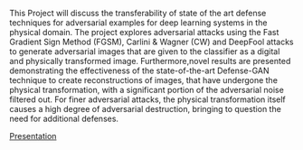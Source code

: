 

This Project will discuss the transferability of state of the art defense techniques for adversarial examples for deep learning systems in the physical domain. 
The project explores adversarial attacks using the Fast Gradient Sign Method (FGSM), Carlini \& Wagner (CW) and DeepFool attacks to 
generate adversarial images that are given to the classifier as a digital and physically transformed image. 
Furthermore,novel results are presented demonstrating the effectiveness of the state-of-the-art Defense-GAN technique to create reconstructions of images, that have undergone the physical transformation, with a significant portion of the adversarial noise filtered out. 
For finer adversarial attacks, the physical transformation itself causes a high degree of adversarial destruction, bringing to question the need for additional defenses. 




[Presentation](https://docs.google.com/presentation/d/12EdbAu67JD_41Jx1GSk2cmZ__yXMpJsvRCzBytWe93Q/edit#slide=id.g46f8c59f95_0_5)

